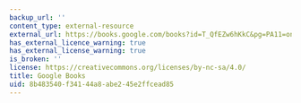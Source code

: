 ```yaml
---
backup_url: ''
content_type: external-resource
external_url: https://books.google.com/books?id=T_QfEZw6hKkC&pg=PA11=onepage#v=onepage&q&f=false
has_external_licence_warning: true
has_external_license_warning: true
is_broken: ''
license: https://creativecommons.org/licenses/by-nc-sa/4.0/
title: Google Books
uid: 8b483540-f341-44a8-abe2-45e2ffcead85
---
```

